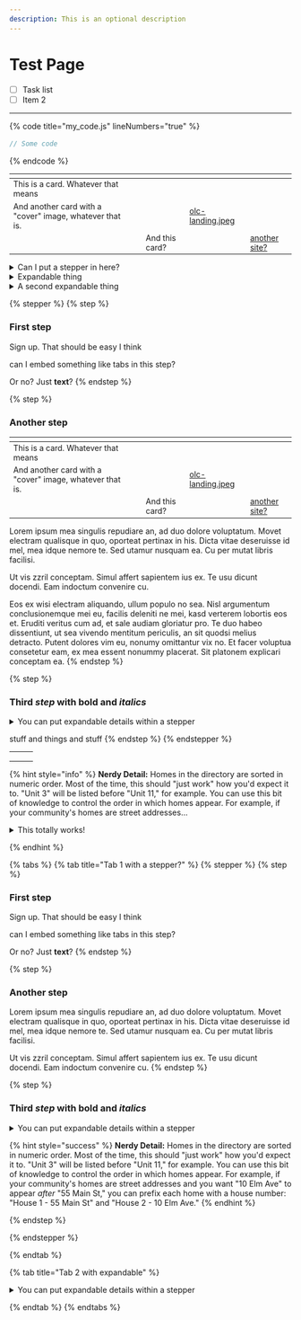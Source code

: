 ```yaml
---
description: This is an optional description
---
```


# Test Page

- [ ] Task list
- [ ] Item 2

---

{% code title="my_code.js" lineNumbers="true" %}

```javascript
// Some code
```

{% endcode %}

<table data-view="cards"><thead><tr><th></th><th></th><th></th><th data-hidden data-card-cover data-type="files"></th><th data-hidden data-card-target data-type="content-ref"></th></tr></thead><tbody><tr><td>This is a card. Whatever that means</td><td></td><td></td><td></td><td></td></tr><tr><td>And another card with a "cover" image, whatever that is.</td><td></td><td></td><td><a href="../.gitbook/assets/olc-landing.jpeg">olc-landing.jpeg</a></td><td></td></tr><tr><td></td><td></td><td>And this card?</td><td></td><td><a href="https://app.gitbook.com/o/zVE4wfWnE0orO86YtQCP/s/DfcPuZhDcXQKbbjaMCa5/">another site?</a></td></tr></tbody></table>

<details>

<summary>Can I put a stepper in here?</summary>

**NO**

This does _not_ work. You _cannot_ put a stepper in an expandable section!

{% stepper %}
{% step %}

### First step

Sign up. That should be easy I think

can I embed something like tabs in this step?

Or no? Just **text**?
{% endstep %}

{% step %}

### Another step

Ut vis zzril conceptam. Simul affert sapientem ius ex. Te usu dicunt docendi. Eam indoctum convenire cu.

{% endstep %}

{% endstepper %}

</details>

<details>

<summary>Expandable thing</summary>

This is the content for the expandable thing.

<img src="../.gitbook/assets/turn-on-construction-mode.jpeg" alt="" data-size="original">

I put an _image_ up there :point_up:

<table data-view="cards"><thead><tr><th></th><th></th><th></th><th data-hidden data-card-cover data-type="files"></th><th data-hidden data-card-target data-type="content-ref"></th></tr></thead><tbody><tr><td>This is a card. Whatever that means</td><td></td><td></td><td></td><td></td></tr><tr><td>And another card with a "cover" image, whatever that is.</td><td></td><td></td><td><a href="../.gitbook/assets/olc-landing.jpeg">olc-landing.jpeg</a></td><td></td></tr><tr><td></td><td></td><td>And this card?</td><td></td><td><a href="https://app.gitbook.com/o/zVE4wfWnE0orO86YtQCP/s/DfcPuZhDcXQKbbjaMCa5/">another site?</a></td></tr></tbody></table>

</details>

<details>

<summary>A second expandable thing</summary>

Lorem ipsum mea singulis repudiare an, ad duo dolore voluptatum. Movet electram qualisque in quo, oporteat pertinax in his. Dicta vitae deseruisse id mel, mea idque nemore te. Sed utamur nusquam ea. Cu per mutat libris facilisi.

Ut vis zzril conceptam. Simul affert sapientem ius ex. Te usu dicunt docendi. Eam indoctum convenire cu.

Tale soleat facilis vel et, qui virtute dissentiunt no, causae eruditi sed ea. Qui posidonium liberavisse ut. Eu fugit aliquyam mandamus cum. Et legimus commune percipit sea, mea mucius graeco te, oratio delicata cum id. Ad has natum probo scribentur, ne nostrud aliquam urbanitas pro, id nonummy minimum qui. Nam malis choro partem ad.

Eos ex wisi electram aliquando, ullum populo no sea. Nisl argumentum conclusionemque mei eu, facilis deleniti ne mei, kasd verterem lobortis eos et. Eruditi veritus cum ad, et sale audiam gloriatur pro. Te duo habeo dissentiunt, ut sea vivendo mentitum periculis, an sit quodsi melius detracto. Putent dolores vim eu, nonumy omittantur vix no. Et facer voluptua consetetur eam, ex mea essent nonummy placerat. Sit platonem explicari conceptam ea.

</details>

{% stepper %}
{% step %}

### First step

Sign up. That should be easy I think

can I embed something like tabs in this step?

Or no? Just **text**?
{% endstep %}

{% step %}

### Another step

<table data-view="cards"><thead><tr><th></th><th></th><th></th><th data-hidden data-card-cover data-type="files"></th><th data-hidden data-card-target data-type="content-ref"></th></tr></thead><tbody><tr><td>This is a card. Whatever that means</td><td></td><td></td><td></td><td></td></tr><tr><td>And another card with a "cover" image, whatever that is.</td><td></td><td></td><td><a href="../.gitbook/assets/olc-landing.jpeg">olc-landing.jpeg</a></td><td></td></tr><tr><td></td><td></td><td>And this card?</td><td></td><td><a href="https://app.gitbook.com/o/zVE4wfWnE0orO86YtQCP/s/DfcPuZhDcXQKbbjaMCa5/">another site?</a></td></tr></tbody></table>

Lorem ipsum mea singulis repudiare an, ad duo dolore voluptatum. Movet electram qualisque in quo, oporteat pertinax in his. Dicta vitae deseruisse id mel, mea idque nemore te. Sed utamur nusquam ea. Cu per mutat libris facilisi.

Ut vis zzril conceptam. Simul affert sapientem ius ex. Te usu dicunt docendi. Eam indoctum convenire cu.

Eos ex wisi electram aliquando, ullum populo no sea. Nisl argumentum conclusionemque mei eu, facilis deleniti ne mei, kasd verterem lobortis eos et. Eruditi veritus cum ad, et sale audiam gloriatur pro. Te duo habeo dissentiunt, ut sea vivendo mentitum periculis, an sit quodsi melius detracto. Putent dolores vim eu, nonumy omittantur vix no. Et facer voluptua consetetur eam, ex mea essent nonummy placerat. Sit platonem explicari conceptam ea.
{% endstep %}

{% step %}

### Third _step_ with bold and _italics_

<details>

<summary>You can put expandable details within a stepper</summary>

This expandable thing works.

But you _cannot_ put a hint in here.

{% hint style="info" %}
This HINT doesn't work! No hints within a `<details>` tag!
{% endhint %}

Lorem ipsum mea singulis repudiare an, ad duo dolore voluptatum. Movet electram qualisque in quo, oporteat pertinax in his. Dicta vitae deseruisse id mel, mea idque nemore te. Sed utamur nusquam ea. Cu per mutat libris facilisi.

</details>

stuff and things and stuff
{% endstep %}
{% endstepper %}

|     |     |     |
| --- | --- | --- |
|     |     |     |
|     |     |     |
|     |     |     |

{% hint style="info" %}
**Nerdy Detail:** Homes in the directory are sorted in numeric order. Most of the time, this should "just work" how you'd expect it to. "Unit 3" will be listed before "Unit 11," for example. You can use this bit of knowledge to control the order in which homes appear. For example, if your community's homes are street addresses...

<details>
<summary>This totally works!</summary>
You can put a `<details></details>` tag within a hint!

Lorem ipsum mea singulis repudiare an, ad duo dolore voluptatum. Movet electram qualisque in quo, oporteat pertinax in his. Dicta vitae deseruisse id mel, mea idque nemore te. Sed utamur nusquam ea. Cu per mutat libris facilisi.sent nonummy placerat. Sit platonem explicari conceptam ea.

</details>

{% endhint %}

[//]: # 'START THE TABS!!'

{% tabs %}
{% tab title="Tab 1 with a stepper?" %}
{% stepper %}
{% step %}

### First step

Sign up. That should be easy I think

can I embed something like tabs in this step?

Or no? Just **text**?
{% endstep %}

{% step %}

### Another step

Lorem ipsum mea singulis repudiare an, ad duo dolore voluptatum. Movet electram qualisque in quo, oporteat pertinax in his. Dicta vitae deseruisse id mel, mea idque nemore te. Sed utamur nusquam ea. Cu per mutat libris facilisi.

Ut vis zzril conceptam. Simul affert sapientem ius ex. Te usu dicunt docendi. Eam indoctum convenire cu.
{% endstep %}

{% step %}

### Third _step_ with bold and _italics_

<details>

<summary>You can put expandable details within a stepper</summary>

This expandable thing works.

Lorem ipsum mea singulis repudiare an, ad duo dolore voluptatum. Movet electram qualisque in quo, oporteat pertinax in his. Dicta vitae deseruisse id mel, mea idque nemore te. Sed utamur nusquam ea. Cu per mutat libris facilisi.

</details>

{% hint style="success" %}
**Nerdy Detail:** Homes in the directory are sorted in numeric order. Most of the time, this should "just work" how you'd expect it to. "Unit 3" will be listed before "Unit 11," for example. You can use this bit of knowledge to control the order in which homes appear. For example, if your community's homes are street addresses and you want "10 Elm Ave" to appear _after_ "55 Main St," you can prefix each home with a house number: "House 1 - 55 Main St" and "House 2 - 10 Elm Ave."
{% endhint %}

{% endstep %}

{% endstepper %}

{% endtab %}

{% tab title="Tab 2 with expandable" %}

<details>

<summary>You can put expandable details within a stepper</summary>

This expandable thing works.

Lorem ipsum mea singulis repudiare an, ad duo dolore voluptatum. Movet electram qualisque in quo, oporteat pertinax in his. Dicta vitae deseruisse id mel, mea idque nemore te. Sed utamur nusquam ea. Cu per mutat libris facilisi.

</details>

{% endtab %}
{% endtabs %}

[//]: # 'END THE TABS!!'
